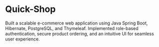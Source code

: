 # Quick-Shop


Built a scalable e-commerce web application using Java Spring Boot, Hibernate, PostgreSQL, and Thymeleaf.
Implemented role-based authentication, secure product ordering, and an intuitive UI for seamless user experience.

